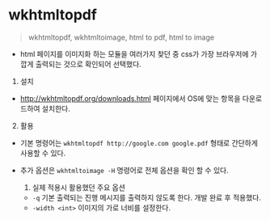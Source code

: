 # wkhtmltopdf

> wkhtmltopdf, wkhtmltoimage, html to pdf, html to image

- html 페이지를 이미지화 하는 모듈을 여러가지 찾던 중 css가 가장 브라우저에 가깝게 출력되는 것으로 확인되어 선택했다.


1. 설치
- http://wkhtmltopdf.org/downloads.html 페이지에서 OS에 맞는 항목을 다운로드하여 설치한다.

2. 활용
- 기본 명령어는 `wkhtmltopdf http://google.com google.pdf` 형태로 간단하게 사용할 수 있다.
- 추가 옵션은 `wkhtmltoimage -H` 명령어로 전체 옵션을 확인 할 수 있다.

  1) 실제 적용시 활용했던 주요 옵션
  - `-q` 기본 출력되는 진행 메시지를 출력하지 않도록 한다. 개발 완료 후 적용했다.
  - `-width <int>` 이미지의 가로 너비를 설정한다.

